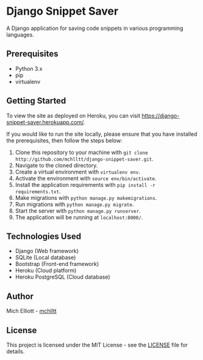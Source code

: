 # Django Snippet Saver
A Django application for saving code snippets in various programming languages.

## Prerequisites
- Python 3.x
- pip
- virtualenv

## Getting Started
To view the site as deployed on Heroku, you can visit <https://django-snippet-saver.herokuapp.com/>.

If you would like to run the site locally, please ensure that you have installed the prerequisites, then follow the steps below:
 
1. Clone this repository to your machine with `git clone http://github.com/mchlltt/django-snippet-saver.git`.
2. Navigate to the cloned directory.
3. Create a virtual environment with `virtualenv env`.
4. Activate the environment with `source env/bin/activate`.
5. Install the application requirements with `pip install -r requirements.txt`.
6. Make migrations with `python manage.py makemigrations`.
7. Run migrations with `python manage.py migrate`.
8. Start the server with `python manage.py runserver`.
5. The application will be running at `localhost:8000/`.

## Technologies Used
- Django (Web framework)
- SQLite (Local database)
- Bootstrap (Front-end framework)
- Heroku (Cloud platform)
- Heroku PostgreSQL (Cloud database)

## Author
Mich Elliott - [mchlltt](http://github.com/mchlltt)

## License
This project is licensed under the MIT License - see the [LICENSE](LICENSE.md) file for details.